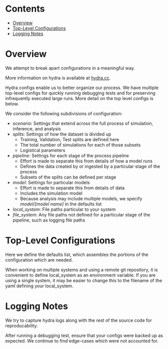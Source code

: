 # Contents

- [Overview](#overview)
- [Top-Level Configurations](#top-level-configs)
- [Logging Notes](#logging-notes)

# Overview

We attempt to break apart configurations in a meaningful way.

More information on hydra is available at [hydra.cc](https://hydra.cc/docs/intro/).

Hydra configs enable us to better organize our process. We have multiple top-level configs for quickly running debugging tests and for preserving infrequently executed large runs. More detail on the top level configs is below.

We consider the following subdivisions of configuration:
  - *scenario*: Settings that extend across the full process of simulation, inference, and analysis
  - *splits*: Settings of how the dataset is divided up
    - Training, Validation, Test splits are defined here
    - The total number of simulations for each of those subsets
    - Logistical parameters
  - *pipeline*: Settings for each stage of the process pipeline
    - Effort is made to separate this from details of how a model runs
    - Defines the data created by or ingested by a particular stage of the process
    - Subsets of the splits can be defined per stage
  - *model*: Settings for particular models
    - Effort is made to separate this from details of data
    - Includes the simulation model
    - Because analysis may include multiple models, we specify *model/[model name]* in the defaults list
  - *local_system*: File paths particular to your system
  - *file_system*: Any file paths not defined for a particular stage of the pipeline, such as logging file paths

# Top-Level Configurations

Here we define the defaults list, which assembles the portions of the configuration which are needed.

When working on multiple systems and using a remote git repository, it is convenient to define local_system as an environment variable. If you are using a single system, it may be easier to change this to the filename of the yaml defining your local_system.

# Logging Notes

We try to capture hydra logs along with the rest of the source code for reproducability. 



After running a debugging test, ensure that your configs were backed up as expected. We continue to find edge-cases which were not accounted for.

